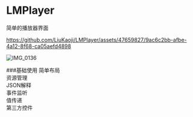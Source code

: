 # LMPlayer
简单的播放器界面


https://github.com/LiuKaoji/LMPlayer/assets/47659827/9ac6c2bb-afbe-4a12-8f68-ca05aefd4898

![IMG_0136](https://github.com/LiuKaoji/LMPlayer/assets/47659827/36072690-8aca-4b10-990b-58d23409a850)


###基础使用
简单布局  
资源管理   
JSON解释  
事件监听  
值传递  
第三方控件  
